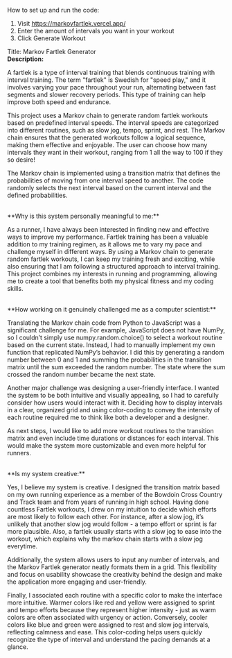 How to set up and run the code:
1. Visit https://markovfartlek.vercel.app/
2. Enter the amount of intervals you want in your workout
3. Click Generate Workout

Title: Markov Fartlek Generator
<br>
**Description:** <br>

A fartlek is a type of interval training that blends continuous training with interval training. The term "fartlek" is Swedish for "speed play," and it involves varying your pace throughout your run, alternating between fast segments and slower recovery periods. This type of training can help improve both speed and endurance.

This project uses a Markov chain to generate random fartlek workouts based on predefined interval speeds. The interval speeds are categorized into different routines, such as slow jog, tempo, sprint, and rest. The Markov chain ensures that the generated workouts follow a logical sequence, making them effective and enjoyable. The user can choose how many intervals they want in their workout, ranging from 1 all the way to 100 if they so desire!

The Markov chain is implemented using a transition matrix that defines the probabilities of moving from one interval speed to another. The code randomly selects the next interval based on the current interval and the defined probabilities.

<br>
**Why is this system personally meaningful to me:** <br>

As a runner, I have always been interested in finding new and effective ways to improve my performance. Fartlek training has been a valuable addition to my training regimen, as it allows me to vary my pace and challenge myself in different ways. By using a Markov chain to generate random fartlek workouts, I can keep my training fresh and exciting, while also ensuring that I am following a structured approach to interval training. This project combines my interests in running and programming, allowing me to create a tool that benefits both my physical fitness and my coding skills.

<br>
**How working on it genuinely challenged me as a computer scientist:** <br>

Translating the Markov chain code from Python to JavaScript was a significant challenge for me. For example, JavaScript does not have NumPy, so I couldn’t simply use numpy.random.choice() to select a workout routine based on the current state. Instead, I had to manually implement my own function that replicated NumPy’s behavior. I did this by generating a random number between 0 and 1 and summing the probabilities in the transition matrix until the sum exceeded the random number. The state where the sum crossed the random number became the next state. 

Another major challenge was designing a user-friendly interface. I wanted the system to be both intuitive and visually appealing, so I had to carefully consider how users would interact with it. Deciding how to display intervals in a clear, organized grid and using color-coding to convey the intensity of each routine required me to think like both a developer and a designer.

As next steps, I would like to add more workout routines to the transition matrix and even include time durations or distances for each interval. This would make the system more customizable and even more helpful for runners.

<br>
**Is my system creative:** <br>

Yes, I believe my system is creative. I designed the transition matrix based on my own running experience as a member of the Bowdoin Cross Country and Track team and from years of running in high school. Having done countless Fartlek workouts, I drew on my intuition to decide which efforts are most likely to follow each other. For instance, after a slow jog, it’s unlikely that another slow jog would follow - a tempo effort or sprint is far more plausible. Also, a fartlek usually starts with a slow jog to ease into the workout, which explains why the markov chain starts with a slow jog everytime.

Additionally, the system allows users to input any number of intervals, and the Markov Fartlek generator neatly formats them in a grid. This flexibility and focus on usability showcase the creativity behind the design and make the application more engaging and user-friendly.

Finally, I associated each routine with a specific color to make the interface more intuitive. Warmer colors like red and yellow were assigned to sprint and tempo efforts because they represent higher intensity - just as warm colors are often associated with urgency or action. Conversely, cooler colors like blue and green were assigned to rest and slow jog intervals, reflecting calmness and ease. This color-coding helps users quickly recognize the type of interval and understand the pacing demands at a glance.

